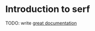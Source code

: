 # Introduction to serf

TODO: write [great documentation](http://jacobian.org/writing/what-to-write/)
